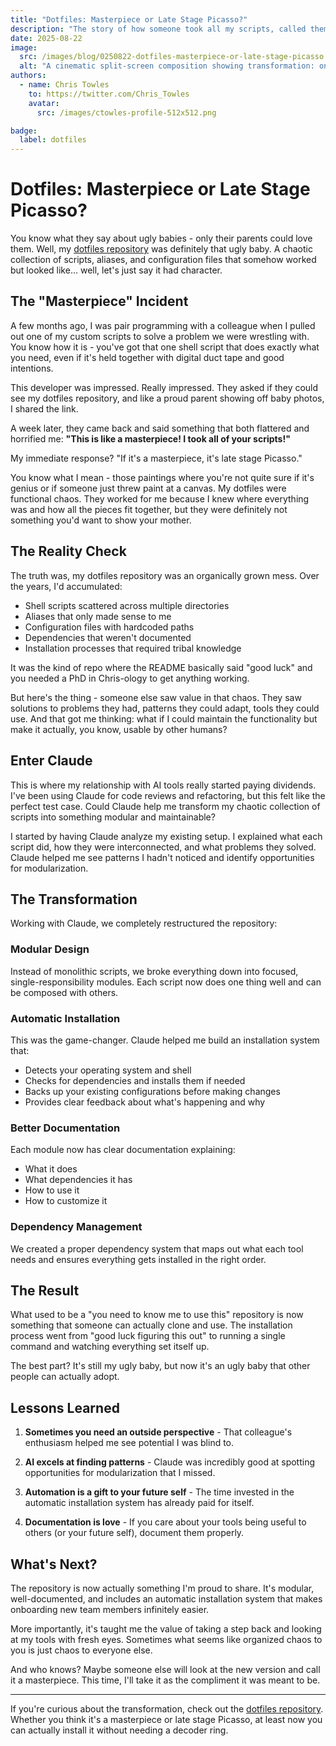```yaml
---
title: "Dotfiles: Masterpiece or Late Stage Picasso?"
description: "The story of how someone took all my scripts, called them a masterpiece, and how Claude helped me make them actually worth it"
date: 2025-08-22
image:
  src: /images/blog/0250822-dotfiles-masterpiece-or-late-stage-picasso.png
  alt: "A cinematic split-screen composition showing transformation: on the left, a chaotic abstract Picasso-style painting made of tangled code snippets, terminal windows, and script files in warm oranges and reds; on the right, the same elements organized into clean, geometric modular blocks with cool blues and professional lighting. In the center, a subtle AI assistant presence (represented by a glowing neural network pattern) bridges the two sides. Professional photography quality with dramatic lighting contrast, contemplative mood, showing the journey from creative chaos to structured elegance."
authors:
  - name: Chris Towles
    to: https://twitter.com/Chris_Towles
    avatar:
      src: /images/ctowles-profile-512x512.png

badge:
  label: dotfiles
---
```


# Dotfiles: Masterpiece or Late Stage Picasso?

You know what they say about ugly babies - only their parents could love them. Well, my [dotfiles repository](https://github.com/ChrisTowles/dotfiles) was definitely that ugly baby. A chaotic collection of scripts, aliases, and configuration files that somehow worked but looked like... well, let's just say it had character.

## The "Masterpiece" Incident

A few months ago, I was pair programming with a colleague when I pulled out one of my custom scripts to solve a problem we were wrestling with. You know how it is - you've got that one shell script that does exactly what you need, even if it's held together with digital duct tape and good intentions.

This developer was impressed. Really impressed. They asked if they could see my dotfiles repository, and like a proud parent showing off baby photos, I shared the link. 

A week later, they came back and said something that both flattered and horrified me: **"This is like a masterpiece! I took all of your scripts!"**

My immediate response? "If it's a masterpiece, it's late stage Picasso."

You know what I mean - those paintings where you're not quite sure if it's genius or if someone just threw paint at a canvas. My dotfiles were functional chaos. They worked for me because I knew where everything was and how all the pieces fit together, but they were definitely not something you'd want to show your mother.

## The Reality Check

The truth was, my dotfiles repository was an organically grown mess. Over the years, I'd accumulated:

- Shell scripts scattered across multiple directories
- Aliases that only made sense to me
- Configuration files with hardcoded paths
- Dependencies that weren't documented
- Installation processes that required tribal knowledge

It was the kind of repo where the README basically said "good luck" and you needed a PhD in Chris-ology to get anything working.

But here's the thing - someone else saw value in that chaos. They saw solutions to problems they had, patterns they could adapt, tools they could use. And that got me thinking: what if I could maintain the functionality but make it actually, you know, usable by other humans?

## Enter Claude

This is where my relationship with AI tools really started paying dividends. I've been using Claude for code reviews and refactoring, but this felt like the perfect test case. Could Claude help me transform my chaotic collection of scripts into something modular and maintainable?

I started by having Claude analyze my existing setup. I explained what each script did, how they were interconnected, and what problems they solved. Claude helped me see patterns I hadn't noticed and identify opportunities for modularization.

## The Transformation

Working with Claude, we completely restructured the repository:

### Modular Design
Instead of monolithic scripts, we broke everything down into focused, single-responsibility modules. Each script now does one thing well and can be composed with others.

### Automatic Installation
This was the game-changer. Claude helped me build an installation system that:
- Detects your operating system and shell
- Checks for dependencies and installs them if needed
- Backs up your existing configurations before making changes
- Provides clear feedback about what's happening and why

### Better Documentation
Each module now has clear documentation explaining:
- What it does
- What dependencies it has
- How to use it
- How to customize it

### Dependency Management
We created a proper dependency system that maps out what each tool needs and ensures everything gets installed in the right order.

## The Result

What used to be a "you need to know me to use this" repository is now something that someone can actually clone and use. The installation process went from "good luck figuring this out" to running a single command and watching everything set itself up.

The best part? It's still my ugly baby, but now it's an ugly baby that other people can actually adopt.

## Lessons Learned

1. **Sometimes you need an outside perspective** - That colleague's enthusiasm helped me see potential I was blind to.

2. **AI excels at finding patterns** - Claude was incredibly good at spotting opportunities for modularization that I missed.

3. **Automation is a gift to your future self** - The time invested in the automatic installation system has already paid for itself.

4. **Documentation is love** - If you care about your tools being useful to others (or your future self), document them properly.

## What's Next?

The repository is now actually something I'm proud to share. It's modular, well-documented, and includes an automatic installation system that makes onboarding new team members infinitely easier.

More importantly, it's taught me the value of taking a step back and looking at my tools with fresh eyes. Sometimes what seems like organized chaos to you is just chaos to everyone else.

And who knows? Maybe someone else will look at the new version and call it a masterpiece. This time, I'll take it as the compliment it was meant to be.

---

If you're curious about the transformation, check out the [dotfiles repository](https://github.com/ChrisTowles/dotfiles). Whether you think it's a masterpiece or late stage Picasso, at least now you can actually install it without needing a decoder ring.